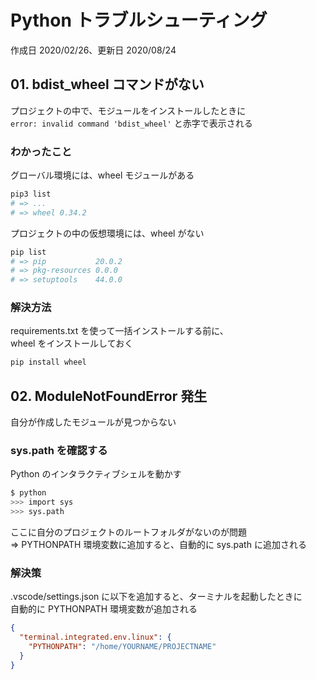 # Python トラブルシューティング

作成日 2020/02/26、更新日 2020/08/24

## 01. bdist_wheel コマンドがない

プロジェクトの中で、モジュールをインストールしたときに\
`error: invalid command 'bdist_wheel'` と赤字で表示される

### わかったこと

グローバル環境には、wheel モジュールがある

```bash
pip3 list
# => ...
# => wheel 0.34.2
```

プロジェクトの中の仮想環境には、wheel がない

```bash
pip list
# => pip           20.0.2
# => pkg-resources 0.0.0
# => setuptools    44.0.0
```

### 解決方法

requirements.txt を使って一括インストールする前に、\
wheel をインストールしておく

```bash
pip install wheel
```

## 02. ModuleNotFoundError 発生

自分が作成したモジュールが見つからない

### sys.path を確認する

Python のインタラクティブシェルを動かす

```bash
$ python
>>> import sys
>>> sys.path
```

ここに自分のプロジェクトのルートフォルダがないのが問題\
=> PYTHONPATH 環境変数に追加すると、自動的に sys.path に追加される

### 解決策

.vscode/settings.json に以下を追加すると、ターミナルを起動したときに\
自動的に PYTHONPATH 環境変数が追加される

```json
{
  "terminal.integrated.env.linux": {
    "PYTHONPATH": "/home/YOURNAME/PROJECTNAME"
  }
}
```
